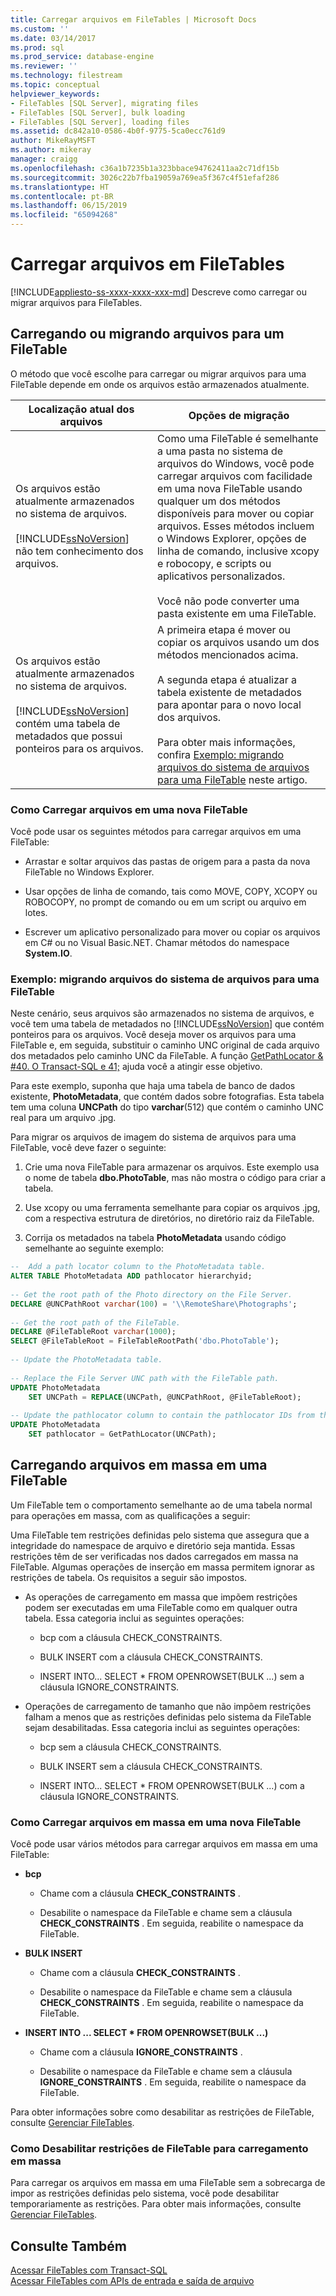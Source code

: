 ```yaml
---
title: Carregar arquivos em FileTables | Microsoft Docs
ms.custom: ''
ms.date: 03/14/2017
ms.prod: sql
ms.prod_service: database-engine
ms.reviewer: ''
ms.technology: filestream
ms.topic: conceptual
helpviewer_keywords:
- FileTables [SQL Server], migrating files
- FileTables [SQL Server], bulk loading
- FileTables [SQL Server], loading files
ms.assetid: dc842a10-0586-4b0f-9775-5ca0ecc761d9
author: MikeRayMSFT
ms.author: mikeray
manager: craigg
ms.openlocfilehash: c36a1b7235b1a323bbace94762411aa2c71df15b
ms.sourcegitcommit: 3026c22b7fba19059a769ea5f367c4f51efaf286
ms.translationtype: HT
ms.contentlocale: pt-BR
ms.lasthandoff: 06/15/2019
ms.locfileid: "65094268"
---
```

# <a name="load-files-into-filetables"></a>Carregar arquivos em FileTables
[!INCLUDE[appliesto-ss-xxxx-xxxx-xxx-md](../../includes/appliesto-ss-xxxx-xxxx-xxx-md.md)]
  Descreve como carregar ou migrar arquivos para FileTables.  
  
##  <a name="BasicsLoadNew"></a> Carregando ou migrando arquivos para um FileTable  
 O método que você escolhe para carregar ou migrar arquivos para uma FileTable depende em onde os arquivos estão armazenados atualmente.  
  
|Localização atual dos arquivos|Opções de migração|  
|-------------------------------|---------------------------|  
|Os arquivos estão atualmente armazenados no sistema de arquivos.<br /><br /> [!INCLUDE[ssNoVersion](../../includes/ssnoversion-md.md)] não tem conhecimento dos arquivos.|Como uma FileTable é semelhante a uma pasta no sistema de arquivos do Windows, você pode carregar arquivos com facilidade em uma nova FileTable usando qualquer um dos métodos disponíveis para mover ou copiar arquivos. Esses métodos incluem o Windows Explorer, opções de linha de comando, inclusive xcopy e robocopy, e scripts ou aplicativos personalizados.<br /><br /> Você não pode converter uma pasta existente em uma FileTable.|  
|Os arquivos estão atualmente armazenados no sistema de arquivos.<br /><br /> [!INCLUDE[ssNoVersion](../../includes/ssnoversion-md.md)] contém uma tabela de metadados que possui ponteiros para os arquivos.|A primeira etapa é mover ou copiar os arquivos usando um dos métodos mencionados acima.<br /><br /> A segunda etapa é atualizar a tabela existente de metadados para apontar para o novo local dos arquivos.<br /><br /> Para obter mais informações, confira [Exemplo: migrando arquivos do sistema de arquivos para uma FileTable](#HowToMigrateFiles) neste artigo.|  
  
###  <a name="HowToLoadNew"></a> Como Carregar arquivos em uma nova FileTable  
Você pode usar os seguintes métodos para carregar arquivos em uma FileTable:  
  
-   Arrastar e soltar arquivos das pastas de origem para a pasta da nova FileTable no Windows Explorer.  
  
-   Usar opções de linha de comando, tais como MOVE, COPY, XCOPY ou ROBOCOPY, no prompt de comando ou em um script ou arquivo em lotes.  
  
-   Escrever um aplicativo personalizado para mover ou copiar os arquivos em C# ou no Visual Basic.NET. Chamar métodos do namespace **System.IO**.  
  
###  <a name="HowToMigrateFiles"></a> Exemplo: migrando arquivos do sistema de arquivos para uma FileTable  
 Neste cenário, seus arquivos são armazenados no sistema de arquivos, e você tem uma tabela de metadados no [!INCLUDE[ssNoVersion](../../includes/ssnoversion-md.md)] que contém ponteiros para os arquivos. Você deseja mover os arquivos para uma FileTable e, em seguida, substituir o caminho UNC original de cada arquivo dos metadados pelo caminho UNC da FileTable. A função [GetPathLocator & #40. O Transact-SQL e 41;](../../relational-databases/system-functions/getpathlocator-transact-sql.md) ajuda você a atingir esse objetivo.  
  
 Para este exemplo, suponha que haja uma tabela de banco de dados existente, **PhotoMetadata**, que contém dados sobre fotografias. Esta tabela tem uma coluna **UNCPath** do tipo **varchar**(512) que contém o caminho UNC real para um arquivo .jpg.  
  
 Para migrar os arquivos de imagem do sistema de arquivos para uma FileTable, você deve fazer o seguinte:  
  
1.  Crie uma nova FileTable para armazenar os arquivos. Este exemplo usa o nome de tabela **dbo.PhotoTable**, mas não mostra o código para criar a tabela.  
  
2.  Use xcopy ou uma ferramenta semelhante para copiar os arquivos .jpg, com a respectiva estrutura de diretórios, no diretório raiz da FileTable.  
  
3.  Corrija os metadados na tabela **PhotoMetadata** usando código semelhante ao seguinte exemplo:  
  
```sql  
--  Add a path locator column to the PhotoMetadata table.  
ALTER TABLE PhotoMetadata ADD pathlocator hierarchyid;  
  
-- Get the root path of the Photo directory on the File Server.  
DECLARE @UNCPathRoot varchar(100) = '\\RemoteShare\Photographs';  
  
-- Get the root path of the FileTable.  
DECLARE @FileTableRoot varchar(1000);  
SELECT @FileTableRoot = FileTableRootPath('dbo.PhotoTable');  
  
-- Update the PhotoMetadata table.  
  
-- Replace the File Server UNC path with the FileTable path.  
UPDATE PhotoMetadata  
    SET UNCPath = REPLACE(UNCPath, @UNCPathRoot, @FileTableRoot);  
  
-- Update the pathlocator column to contain the pathlocator IDs from the FileTable.  
UPDATE PhotoMetadata  
    SET pathlocator = GetPathLocator(UNCPath);  
```  
  
##  <a name="BasicsBulkLoad"></a> Carregando arquivos em massa em uma FileTable  
 Um FileTable tem o comportamento semelhante ao de uma tabela normal para operações em massa, com as qualificações a seguir:  
  
 Uma FileTable tem restrições definidas pelo sistema que assegura que a integridade do namespace de arquivo e diretório seja mantida. Essas restrições têm de ser verificadas nos dados carregados em massa na FileTable. Algumas operações de inserção em massa permitem ignorar as restrições de tabela. Os requisitos a seguir são impostos.  
  
-   As operações de carregamento em massa que impõem restrições podem ser executadas em uma FileTable como em qualquer outra tabela. Essa categoria inclui as seguintes operações:  
  
    -   bcp com a cláusula CHECK_CONSTRAINTS.  
  
    -   BULK INSERT com a cláusula CHECK_CONSTRAINTS.  
  
    -   INSERT INTO... SELECT * FROM OPENROWSET(BULK ...) sem a cláusula IGNORE_CONSTRAINTS.  
  
-   Operações de carregamento de tamanho que não impõem restrições falham a menos que as restrições definidas pelo sistema da FileTable sejam desabilitadas. Essa categoria inclui as seguintes operações:  
  
    -   bcp sem a cláusula CHECK_CONSTRAINTS.  
  
    -   BULK INSERT sem a cláusula CHECK_CONSTRAINTS.  
  
    -   INSERT INTO... SELECT * FROM OPENROWSET(BULK ...) com a cláusula IGNORE_CONSTRAINTS.  
  
###  <a name="HowToBulkLoad"></a> Como Carregar arquivos em massa em uma nova FileTable  
 Você pode usar vários métodos para carregar arquivos em massa em uma FileTable:  
  
-   **bcp**  
  
    -   Chame com a cláusula **CHECK_CONSTRAINTS** .  
  
    -   Desabilite o namespace da FileTable e chame sem a cláusula **CHECK_CONSTRAINTS** . Em seguida, reabilite o namespace da FileTable.  
  
-   **BULK INSERT**  
  
    -   Chame com a cláusula **CHECK_CONSTRAINTS** .  
  
    -   Desabilite o namespace da FileTable e chame sem a cláusula **CHECK_CONSTRAINTS** . Em seguida, reabilite o namespace da FileTable.  
  
-   **INSERT INTO ... SELECT \* FROM OPENROWSET(BULK ...)**  
  
    -   Chame com a cláusula **IGNORE_CONSTRAINTS** .  
  
    -   Desabilite o namespace da FileTable e chame sem a cláusula **IGNORE_CONSTRAINTS** . Em seguida, reabilite o namespace da FileTable.  
  
 Para obter informações sobre como desabilitar as restrições de FileTable, consulte [Gerenciar FileTables](../../relational-databases/blob/manage-filetables.md).  
  
###  <a name="disabling"></a> Como Desabilitar restrições de FileTable para carregamento em massa  
 Para carregar os arquivos em massa em uma FileTable sem a sobrecarga de impor as restrições definidas pelo sistema, você pode desabilitar temporariamente as restrições. Para obter mais informações, consulte [Gerenciar FileTables](../../relational-databases/blob/manage-filetables.md).  
  
## <a name="see-also"></a>Consulte Também  
 [Acessar FileTables com Transact-SQL](../../relational-databases/blob/access-filetables-with-transact-sql.md)   
 [Acessar FileTables com APIs de entrada e saída de arquivo](../../relational-databases/blob/access-filetables-with-file-input-output-apis.md)  
  
  
